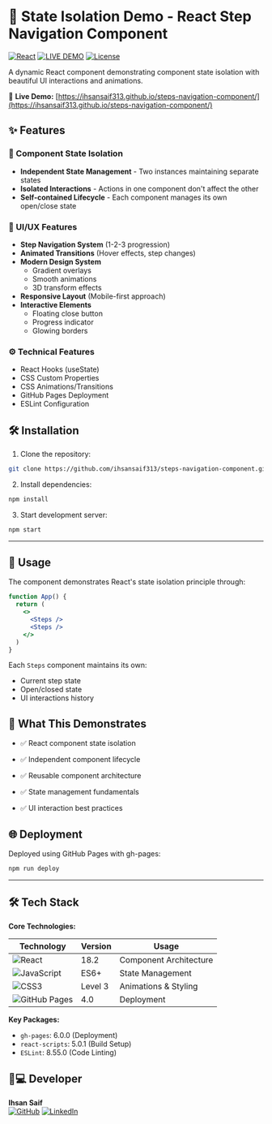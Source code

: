 # 🚀 State Isolation Demo - React Step Navigation Component

[![React](https://img.shields.io/badge/React-18.2-blue?logo=react)](https://react.dev/)
[![LIVE DEMO](https://img.shields.io/badge/👆_TRY_IT_LIVE-🚀_Demo_Site-important)](https://ihsansaif313.github.io/steps-navigation-component/)
[![License](https://img.shields.io/badge/License-MIT-green)](https://opensource.org/licenses/MIT)

A dynamic React component demonstrating component state isolation with beautiful UI interactions and animations.

🔗 **Live Demo:** [https://ihsansaif313.github.io/steps-navigation-component/](https://ihsansaif313.github.io/steps-navigation-component/)

## ✨ Features

### 🧩 Component State Isolation
- **Independent State Management** - Two instances maintaining separate states
- **Isolated Interactions** - Actions in one component don't affect the other
- **Self-contained Lifecycle** - Each component manages its own open/close state

### 🎨 UI/UX Features
- **Step Navigation System** (1-2-3 progression)
- **Animated Transitions** (Hover effects, step changes)
- **Modern Design System**
  - Gradient overlays
  - Smooth animations
  - 3D transform effects
- **Responsive Layout** (Mobile-first approach)
- **Interactive Elements**
  - Floating close button
  - Progress indicator
  - Glowing borders

### ⚙️ Technical Features
- React Hooks (useState)
- CSS Custom Properties
- CSS Animations/Transitions
- GitHub Pages Deployment
- ESLint Configuration

## 🛠️ Installation

1. Clone the repository:
```bash
git clone https://github.com/ihsansaif313/steps-navigation-component.git
```
2. Install dependencies:
```bash
npm install
```
3. Start development server:
```bash
npm start
```
---
## 🧪 Usage
The component demonstrates React's state isolation principle through:
```jsx
function App() {
  return (
    <>
      <Steps />
      <Steps />
    </>
  )
}
```
Each `Steps` component maintains its own:
- Current step state
- Open/closed state
- UI interactions history

## 🎯 What This Demonstrates 
- ✅ React component state isolation

- ✅ Independent component lifecycle

- ✅ Reusable component architecture

- ✅ State management fundamentals

- ✅ UI interaction best practices

## 🌐 Deployment
Deployed using GitHub Pages with gh-pages:
```bash
npm run deploy
```
---
## 🛠 Tech Stack

**Core Technologies:**

| Technology | Version | Usage |
|------------|---------|-------|
| ![React](https://img.shields.io/badge/React-18.2-%2361DAFB?logo=react) | 18.2 | Component Architecture |
| ![JavaScript](https://img.shields.io/badge/JavaScript-ES6+-%23F7DF1E?logo=javascript) | ES6+ | State Management |
| ![CSS3](https://img.shields.io/badge/CSS3-3-%231572B6?logo=css3) | Level 3 | Animations & Styling |
| ![GitHub Pages](https://img.shields.io/badge/GitHub_Pages-4.0-%23222222?logo=github) | 4.0 | Deployment |

**Key Packages:**
- `gh-pages`: 6.0.0 (Deployment)
- `react-scripts`: 5.0.1 (Build Setup)
- `ESLint`: 8.55.0 (Code Linting)

## 👨💻 Developer

**Ihsan Saif**  
[![GitHub](https://img.shields.io/badge/🐙_GitHub-ihsansaif313-%23181717?logo=github)](https://github.com/ihsansaif313)
[![LinkedIn](https://img.shields.io/badge/👔_LinkedIn-Professional_Profile-%230A66C2?logo=linkedin)](https://www.linkedin.com/in/its-saif-products)

    

